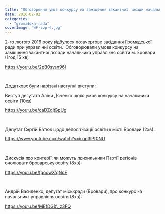 ```yaml
---
title: "Обговорення умов конкурсу на заміщення вакантної посади начальника управління освіти м. Бровари"
date: 2016-02-02
categories: 
  - "gromadska-rada"
coverImage: "WP-top-4.jpg"
---
```


2-го лютого 2016 року відбулося позачергове засідання Громадської ради при управлінні освіти.  Обговорювали умови конкурсу на заміщення вакантної посади начальника управління освіти м. Бровари (1год 15 хв):<!--more-->

https://youtu.be/2pB0svan96I

 

Додатково були нарізані наступні виступи:

Виступ депутата Аліни Дяченко щодо умов конкурсу на начальника освіти (10хв)

https://youtu.be/caDZdjtGpUg

 

Депутат Сергій Батюк щодо деполітизації освіти в місті Бровари (2хв):

https://www.youtube.com/watch?v=iuqp3lPf0NU

 

Дискусія про критерії: чи можуть прихильники Партії регіонів очолювати броварську освіту (8хв):

https://youtu.be/fgoowXfqNdE

 

Андрій Василенко, депутат міськради (Бровари), про конкурс на начальника управління освіти (8хв):

https://youtu.be/MEfDGD\_z3FQ
